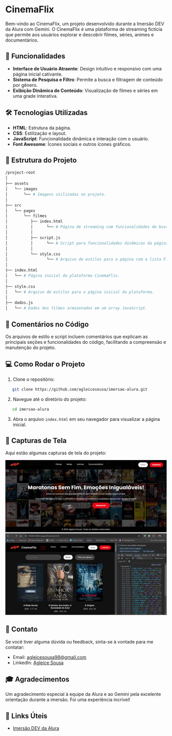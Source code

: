 # CinemaFlix

Bem-vindo ao CinemaFlix, um projeto desenvolvido durante a Imersão DEV da Alura com Gemini. O CinemaFlix é uma plataforma de streaming fictícia que permite aos usuários explorar e descobrir filmes, séries, animes e documentários.

## 🚀 Funcionalidades

- **Interface de Usuário Atraente**: Design intuitivo e responsivo com uma página inicial cativante.
- **Sistema de Pesquisa e Filtro**: Permite a busca e filtragem de conteúdo por gênero.
- **Exibição Dinâmica de Conteúdo**: Visualização de filmes e séries em uma grade interativa.

## 🛠 Tecnologias Utilizadas

- **HTML**: Estrutura da página.
- **CSS**: Estilização e layout.
- **JavaScript**: Funcionalidade dinâmica e interação com o usuário.
- **Font Awesome**: Ícones sociais e outros ícones gráficos.

## 📁 Estrutura do Projeto

```bash
/project-root
│
├── assets
│   └── images
│       └── # Imagens utilizadas no projeto.
│
├── src
│   └── pages
│       └── filmes
│          ├── index.html
│          │      └── # Página de streaming com funcionalidades de busca e filtro.
│          │
│          ├── script.js
│          │      └── # Script para funcionalidades dinâmicas da página de streaming.
│          │
│          └── style.css
│                 └── # Arquivo de estilos para a página com a lista Filmes.
│
├── index.html
│   └── # Página inicial da plataforma CinemaFlix.
│
├── style.css
│   └── # Arquivo de estilos para a página inicial da plataforma.
│
├── dados.js
│   └── # Dados dos filmes armazenados em um array JavaScript.
```

## 📑 Comentários no Código

Os arquivos de estilo e script incluem comentários que explicam as principais seções e funcionalidades do código, facilitando a compreensão e manutenção do projeto.

## 💻 Como Rodar o Projeto

1. Clone o repositório:
   
```bash
   git clone https://github.com/agleicesousa/imersao-alura.git
```

2. Navegue até o diretório do projeto:
   
```bash
   cd imersao-alura
```

3. Abra o arquivo `index.html` em seu navegador para visualizar a página inicial.

## 📸 Capturas de Tela

Aqui estão algumas capturas de tela do projeto:

![Página Inicial](assets/images/inicio.png)
![Página de Streaming](assets/images/filmes.png)

## 📧 Contato

Se você tiver alguma dúvida ou feedback, sinta-se à vontade para me contatar:

- Email: agleicesousa98@gmail.com
- LinkedIn: [Agleice Sousa](https://www.linkedin.com/in/agleice-sousa)

## 🎓 Agradecimentos

Um agradecimento especial à equipe da Alura e ao Gemini pela excelente orientação durante a imersão. Foi uma experiência incrível!

## 🔗 Links Úteis

- [Imersão DEV da Alura](https://www.alura.com.br/imersao-dev-google-gemini)
